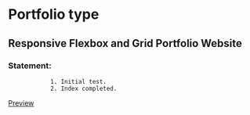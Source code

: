 # Portfolio type

## Responsive Flexbox and Grid Portfolio Website
 
### Statement: 
                1. Initial test.
                2. Index completed.

[Preview](https://msagres.github.io/Portfolio/)

